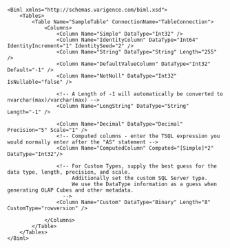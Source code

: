 	<Biml xmlns="http://schemas.varigence.com/biml.xsd">	    <Tables>	        <Table Name="SampleTable" ConnectionName="TableConnection">	            <Columns>	                <Column Name="Simple" DataType="Int32" />	                <Column Name="IdentityColumn" DataType="Int64" IdentityIncrement="1" IdentitySeed="2" />	                <Column Name="String" DataType="String" Length="255" />	                <Column Name="DefaultValueColumn" DataType="Int32" Default="-1" />	                <Column Name="NotNull" DataType="Int32" IsNullable="false" />		                <!-- A Length of -1 will automatically be converted to nvarchar(max)/varchar(max) -->	                <Column Name="LongString" DataType="String" Length="-1" />		                <Column Name="Decimal" DataType="Decimal" Precision="5" Scale="1" />	                <!-- Computed columns - enter the TSQL expression you would normally enter after the "AS" statement -->	                <Column Name="ComputedColumn" Computed="[Simple]*2" DataType="Int32"/>		                <!-- For Custom Types, supply the best guess for the data type, length, precision, and scale.	                     Additionally set the custom SQL Server type. 	                     We use the DataType information as a guess when generating OLAP Cubes and other metadata.	                  -->	                <Column Name="Custom" DataType="Binary" Length="8" CustomType="rowversion" />		            </Columns>	        </Table>	    </Tables>	</Biml>
